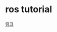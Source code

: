 # ros tutorial


[링크](https://docs.google.com/document/d/1tV3n2zMaSlOTquWNN3zg5vsbE8KS1Cu8fSLrwL7K8wA/edit?pli=1&tab=t.0#heading=h.y291jlu2y8hi)